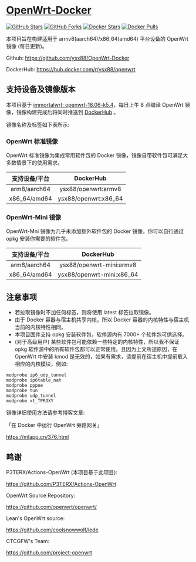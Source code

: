 # [OpenWrt-Docker](https://github.com/ysx88/OpenWrt-Docker)

[![GitHub Stars](https://img.shields.io/github/stars/SuLingGG/OpenWrt-Rpi-Docker.svg?style=flat-square&label=Stars&logo=github)](https://github.com/SuLingGG/OpenWrt-Rpi-Docker/stargazers)
[![GitHub Forks](https://img.shields.io/github/forks/SuLingGG/OpenWrt-Rpi-Docker.svg?style=flat-square&label=Forks&logo=github)](https://github.com/SuLingGG/OpenWrt-Rpi-Docker/fork)
[![Docker Stars](https://img.shields.io/docker/stars/sulinggg/openwrt.svg?style=flat-square&label=Stars&logo=docker)](https://hub.docker.com/r/sulinggg/openwrt)
[![Docker Pulls](https://img.shields.io/docker/pulls/sulinggg/openwrt.svg?style=flat-square&label=Pulls&logo=docker&color=orange)](https://hub.docker.com/r/sulinggg/openwrt)

本项目旨在构建适用于 armv8(aarch64)/x86_64(amd64) 平台设备的 OpenWrt 镜像 (每日更新)。

Github: <https://github.com/ysx88/OpenWrt-Docker>

DockerHub: <https://hub.docker.com/r/ysx88/openwrt>

## 支持设备及镜像版本

本项目基于 [immortalwrt: openwrt-18.06-k5.4](https://github.com/immortalwrt/immortalwrt/tree/openwrt-18.06-k5.4)，每日上午 8 点编译 OpenWrt 镜像，镜像构建完成后将同时推送到 [DockerHub](https://hub.docker.com/r/ysx88/openwrt) 。

镜像名称及标签如下表所示:

### OpenWrt 标准镜像

OpenWrt 标准镜像为集成常用软件包的 Docker 镜像，镜像自带软件包可满足大多数情景下的使用需求。

|  支持设备/平台  |        DockerHub        |
| :-------------: | :---------------------: |
|  arm8/aarch64   | ysx88/openwrt:armv8  |
|  x86_64/amd64   | ysx88/openwrt:x86_64 |

### OpenWrt-Mini 镜像

OpenWrt-Mni 镜像为几乎未添加额外软件包的 Docker 镜像，你可以自行通过 opkg 安装你需要的软件包。

|  支持设备/平台  |        DockerHub        |
| :-------------: | :---------------------: |
|  arm8/aarch64   | ysx88/openwrt-mini:armv8  |
|  x86_64/amd64   | ysx88/openwrt-mini:x86_64 |

## 注意事项

- 若拉取镜像时不加任何标签，则将使用 latest 标签拉取镜像。
- 由于 Docker 容器与宿主机共享内核，所以 Docker 容器的内核特性与宿主机当前的内核特性相同。
- 本项目固件支持 opkg 安装软件包，软件源内有 7000+ 个软件包可供选择。
- (对于高级用户) 某些软件包可能依赖一些特定的内核特性，所以我不保证 opkg 软件源中的所有软件包都可以正常使用。且因为上文所述原因，在 OpenWrt 中安装 kmod 是无效的，如果有需求，请提前在宿主机中提前载入相应的内核模块，例如:

```
modprobe ip6_udp_tunnel
modprobe ip6table_nat
modprobe pppoe
modprobe tun
modprobe udp_tunnel
modprobe xt_TPROXY
```

镜像详细使用方法请参考博客文章:

「在 Docker 中运行 OpenWrt 旁路网关」

<https://mlapp.cn/376.html>

## 鸣谢

P3TERX/Actions-OpenWrt (本项目基于此项目):

<https://github.com/P3TERX/Actions-OpenWrt>

OpenWrt Source Repository:

<https://github.com/openwrt/openwrt/>

Lean's OpenWrt source:

<https://github.com/coolsnowwolf/lede>

CTCGFW's Team:

<https://github.com/project-openwrt>
